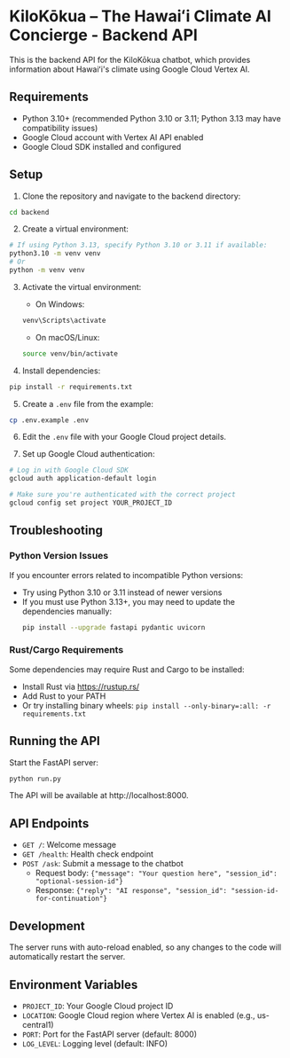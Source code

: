 # KiloKōkua – The Hawaiʻi Climate AI Concierge - Backend API

This is the backend API for the KiloKōkua chatbot, which provides information about Hawaiʻi's climate using Google Cloud Vertex AI.

## Requirements

- Python 3.10+ (recommended Python 3.10 or 3.11; Python 3.13 may have compatibility issues)
- Google Cloud account with Vertex AI API enabled
- Google Cloud SDK installed and configured

## Setup

1. Clone the repository and navigate to the backend directory:
```bash
cd backend
```

2. Create a virtual environment:
```bash
# If using Python 3.13, specify Python 3.10 or 3.11 if available:
python3.10 -m venv venv
# Or
python -m venv venv
```

3. Activate the virtual environment:
   - On Windows:
   ```bash
   venv\Scripts\activate
   ```
   - On macOS/Linux:
   ```bash
   source venv/bin/activate
   ```

4. Install dependencies:
```bash
pip install -r requirements.txt
```

5. Create a `.env` file from the example:
```bash
cp .env.example .env
```

6. Edit the `.env` file with your Google Cloud project details.

7. Set up Google Cloud authentication:
```bash
# Log in with Google Cloud SDK
gcloud auth application-default login

# Make sure you're authenticated with the correct project
gcloud config set project YOUR_PROJECT_ID
```

## Troubleshooting

### Python Version Issues
If you encounter errors related to incompatible Python versions:
- Try using Python 3.10 or 3.11 instead of newer versions
- If you must use Python 3.13+, you may need to update the dependencies manually:
  ```bash
  pip install --upgrade fastapi pydantic uvicorn
  ```

### Rust/Cargo Requirements
Some dependencies may require Rust and Cargo to be installed:
- Install Rust via https://rustup.rs/
- Add Rust to your PATH
- Or try installing binary wheels: `pip install --only-binary=:all: -r requirements.txt`

## Running the API

Start the FastAPI server:
```bash
python run.py
```

The API will be available at http://localhost:8000.

## API Endpoints

- `GET /`: Welcome message
- `GET /health`: Health check endpoint
- `POST /ask`: Submit a message to the chatbot
  - Request body: `{"message": "Your question here", "session_id": "optional-session-id"}`
  - Response: `{"reply": "AI response", "session_id": "session-id-for-continuation"}`

## Development

The server runs with auto-reload enabled, so any changes to the code will automatically restart the server.

## Environment Variables

- `PROJECT_ID`: Your Google Cloud project ID
- `LOCATION`: Google Cloud region where Vertex AI is enabled (e.g., us-central1)
- `PORT`: Port for the FastAPI server (default: 8000)
- `LOG_LEVEL`: Logging level (default: INFO) 